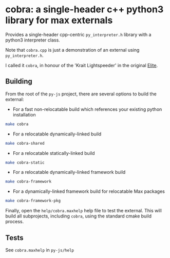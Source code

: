 # cobra: a single-header c++ python3 library for max externals

Provides a single-header cpp-centric `py_interpreter.h` library with a python3 interpreter class.

Note that `cobra.cpp` is just a demonstration of an external using `py_interpreter.h`.

I called it `cobra`, in honour of the 'Krait Lightspeeder' in the original [Elite](https://en.wikipedia.org/wiki/Elite_(video_game)).

## Building

From the root of the `py-js` project, there are several options to build the external:

- For a fast non-relocatable build which references your existing python installation

```sh
make cobra
```

- For a relocatable dynamically-linked build

```sh
make cobra-shared
```

- For a relocatable statically-linked build

```sh
make cobra-static
```

- For a relocatable dynamically-linked framework build

```sh
make cobra-framework
```

- For a dynamically-linked framework build for relocatable Max packages

```sh
make cobra-framework-pkg
```

Finally, open the `help/cobra.maxhelp` help file to test the external.
This will build all subprojects, including `cobra`, using the standard cmake build process.

## Tests

See `cobra.maxhelp` in `py-js/help`
